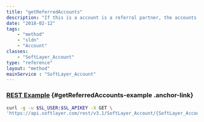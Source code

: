 ```yaml
---
title: "getReferredAccounts"
description: "If this is a account is a referral partner, the accounts this referral partner has referred"
date: "2018-02-12"
tags:
    - "method"
    - "sldn"
    - "Account"
classes:
    - "SoftLayer_Account"
type: "reference"
layout: "method"
mainService : "SoftLayer_Account"
---
```


### [REST Example](#getReferredAccounts-example) <a href="/article/rest/"><i class="fas fa-question"></i></a> {#getReferredAccounts-example .anchor-link} 
```bash
curl -g -u $SL_USER:$SL_APIKEY -X GET \
'https://api.softlayer.com/rest/v3.1/SoftLayer_Account/{SoftLayer_AccountID}/getReferredAccounts'
```
